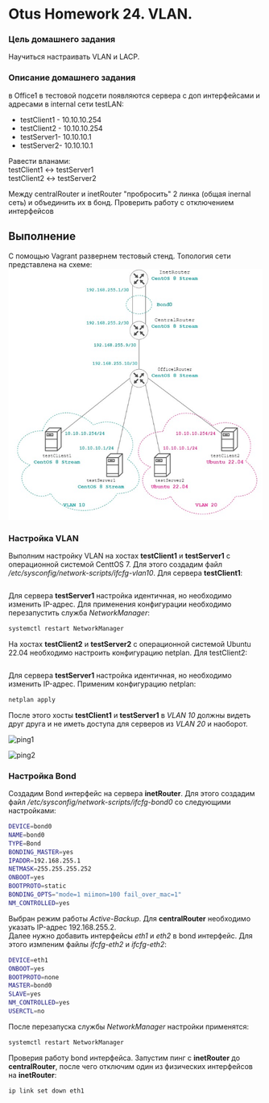 # Otus Homework 24. VLAN.
### Цель домашнего задания
Научиться настраивать VLAN и LACP.
### Описание домашнего задания
в Office1 в тестовой подсети появляются сервера с доп интерфейсами и адресами в internal сети testLAN: 
- testClient1 - 10.10.10.254
- testClient2 - 10.10.10.254
- testServer1- 10.10.10.1 
- testServer2- 10.10.10.1

Равести вланами:  
testClient1 <-> testServer1  
testClient2 <-> testServer2  

Между centralRouter и inetRouter "пробросить" 2 линка (общая inernal сеть) и объединить их в бонд. Проверить работу c отключением интерфейсов
## Выполнение
С помощью Vagrant развернем тестовый стенд. Топология сети представлена на схеме:
![network](network.jpg)

### Настройка VLAN
Выполним настройку VLAN на хостах **testClient1** и **testServer1** с операционной системой CenttOS 7. Для этого создадим файл _/etc/sysconfig/network-scripts/ifcfg-vlan10_.
Для сервера **testClient1**:
```bash

```
Для сервера **testServer1** настройка идентичная, но необходимо изменить IP-адрес. Для применения конфигурации необходимо перезапустить служба _NetworkManager_:
```bash
systemctl restart NetworkManager
```
На хостах **testClient2** и **testServer2** с операционной системой Ubuntu 22.04 необходимо настроить конфигурацию netplan. Для testClient2:
```bash

```
Для сервера **testServer1** настройка идентичная, но необходимо изменить IP-адрес. Применим конфигурацию netplan:
```bash
netplan apply
```
После этого хосты **testClient1** и **testServer1** в _VLAN 10_ должны видеть друг друга и не иметь доступа для серверов из _VLAN 20_ и наоборот.

![ping1](ping1.jpg)
  
![ping2](ping2.jpg)

### Настройка Bond
Создадим Bond интерфейс на сервера **inetRouter**. Для этого создадим файл _/etc/sysconfig/network-scripts/ifcfg-bond0_ со следующими настройками:
```bash
DEVICE=bond0
NAME=bond0
TYPE=Bond
BONDING_MASTER=yes
IPADDR=192.168.255.1
NETMASK=255.255.255.252
ONBOOT=yes
BOOTPROTO=static
BONDING_OPTS="mode=1 miimon=100 fail_over_mac=1"
NM_CONTROLLED=yes
```
Выбран режим работы _Active-Backup_. Для **centralRouter** необходимо указать IP-адрес 192.168.255.2.  
Далее нужно добавить интерфейсы _eth1_ и _eth2_ в bond интерфейс. Для этого измпеним файлы _ifcfg-eth2_ и _ifcfg-eth2_:
```bash
DEVICE=eth1
ONBOOT=yes
BOOTPROTO=none
MASTER=bond0
SLAVE=yes
NM_CONTROLLED=yes
USERCTL=no
```
После перезапуска службы _NetworkManager_ настройки применятся:
```bash
systemctl restart NetworkManager
```
Проверия работу bond интерфейса. Запустим пинг с **inetRouter** до **centralRouter**, после чего отключим один из физических интерфейсов на **inetRouter**:
```bash
ip link set down eth1
```
